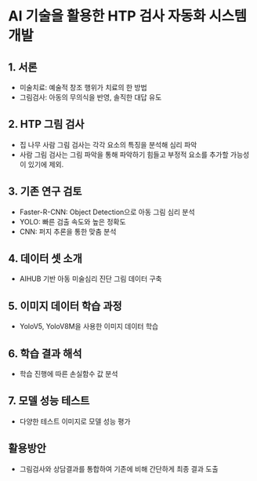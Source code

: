 # AI 기술을 활용한 HTP 검사 자동화 시스템 개발

## 1. 서론
- 미술치료: 예술적 창조 행위가 치료의 한 방법
- 그림검사: 아동의 무의식을 반영, 솔직한 대답 유도

## 2. HTP 그림 검사
- 집 나무 사람 그림 검사는 각각 요소의 특징을 분석해 심리 파악
- 사람 그림 검사는 그림 파악을 통해 파악하기 힘들고 부정적 요소를 추가할 가능성이 있기에 제외.

## 3. 기존 연구 검토
- Faster-R-CNN: Object Detection으로 아동 그림 심리 분석
- YOLO: 빠른 검출 속도와 높은 정확도
- CNN: 퍼지 추론을 통한 맞춤 분석

## 4. 데이터 셋 소개
- AIHUB 기반 아동 미술심리 진단 그림 데이터 구축

## 5. 이미지 데이터 학습 과정
- YoloV5, YoloV8M을 사용한 이미지 데이터 학습

## 6. 학습 결과 해석
- 학습 진행에 따른 손실함수 값 분석

## 7. 모델 성능 테스트
- 다양한 테스트 이미지로 모델 성능 평가

## 활용방안
- 그림검사와 상담결과를 통합하여 기존에 비해 간단하게 최종 결과 도출
